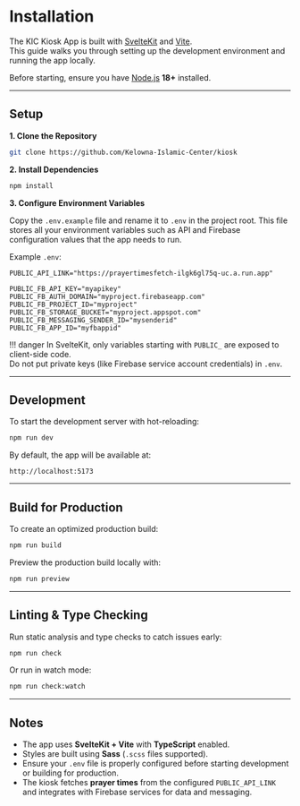 # Installation

The KIC Kiosk App is built with [SvelteKit](https://kit.svelte.dev/) and [Vite](https://vitejs.dev/).  
This guide walks you through setting up the development environment and running the app locally.

Before starting, ensure you have [Node.js](https://nodejs.org/) **18+** installed.

---

## Setup

**1. Clone the Repository**

```bash
git clone https://github.com/Kelowna-Islamic-Center/kiosk
```

**2. Install Dependencies**

```bash
npm install
```

**3. Configure Environment Variables**

Copy the `.env.example` file and rename it to `.env` in the project root. This file stores all your environment variables such as API and Firebase configuration values that the app needs to run.

Example `.env`:

```env
PUBLIC_API_LINK="https://prayertimesfetch-ilgk6gl75q-uc.a.run.app"

PUBLIC_FB_API_KEY="myapikey"
PUBLIC_FB_AUTH_DOMAIN="myproject.firebaseapp.com"
PUBLIC_FB_PROJECT_ID="myproject"
PUBLIC_FB_STORAGE_BUCKET="myproject.appspot.com"
PUBLIC_FB_MESSAGING_SENDER_ID="mysenderid"
PUBLIC_FB_APP_ID="myfbappid"
```

!!! danger
    In SvelteKit, only variables starting with `PUBLIC_` are exposed to client-side code.  
    Do not put private keys (like Firebase service account credentials) in `.env`.

---

## Development

To start the development server with hot-reloading:

```bash
npm run dev
```

By default, the app will be available at:

```
http://localhost:5173
```

---

## Build for Production

To create an optimized production build:

```bash
npm run build
```

Preview the production build locally with:

```bash
npm run preview
```

---

## Linting & Type Checking

Run static analysis and type checks to catch issues early:

```bash
npm run check
```

Or run in watch mode:

```bash
npm run check:watch
```

---

## Notes

- The app uses **SvelteKit + Vite** with **TypeScript** enabled.
- Styles are built using **Sass** (`.scss` files supported).
- Ensure your `.env` file is properly configured before starting development or building for production.
- The kiosk fetches **prayer times** from the configured `PUBLIC_API_LINK` and integrates with Firebase services for data and messaging.
